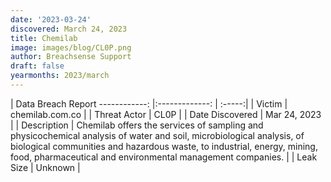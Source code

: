 ```yaml
---
date: '2023-03-24'
discovered: March 24, 2023
title: Chemilab
image: images/blog/CL0P.png
author: Breachsense Support
draft: false
yearmonths: 2023/march
---
```



| Data Breach Report
------------:     |:-------------:    | :-----:|
| Victim      | chemilab.com.co      | 
| Threat Actor      | CL0P      | 
| Date Discovered      | Mar 24, 2023      | 
| Description      | Chemilab offers the services of sampling and physicochemical analysis of water and soil, microbiological analysis, of biological communities and hazardous waste, to industrial, energy, mining, food, pharmaceutical and environmental management companies.      | 
| Leak Size      | Unknown      | 

